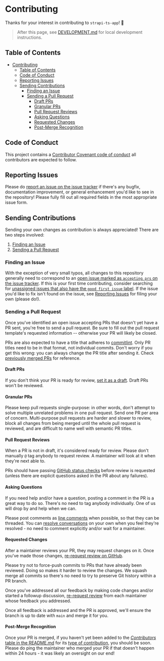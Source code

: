 # Contributing

Thanks for your interest in contributing to `strapi-ts-app`! 💖

> After this page, see [DEVELOPMENT.md][1] for local development instructions.

## Table of Contents

- [Contributing](#contributing)
  - [Table of Contents](#table-of-contents)
  - [Code of Conduct](#code-of-conduct)
  - [Reporting Issues](#reporting-issues)
  - [Sending Contributions](#sending-contributions)
    - [Finding an Issue](#finding-an-issue)
    - [Sending a Pull Request](#sending-a-pull-request)
      - [Draft PRs](#draft-prs)
      - [Granular PRs](#granular-prs)
      - [Pull Request Reviews](#pull-request-reviews)
      - [Asking Questions](#asking-questions)
      - [Requested Changes](#requested-changes)
      - [Post-Merge Recognition](#post-merge-recognition)

## Code of Conduct

This project contains a [Contributor Covenant code of conduct][2] all
contributors are expected to follow.

## Reporting Issues

Please do [report an issue on the issue tracker][3] if there's any bugfix,
documentation improvement, or general enhancement you'd like to see in the
repository! Please fully fill out all required fields in the most appropriate
issue form.

## Sending Contributions

Sending your own changes as contribution is always appreciated! There are two
steps involved:

1. [Finding an Issue](#finding-an-issue)
2. [Sending a Pull Request](#sending-a-pull-request)

### Finding an Issue

With the exception of very small typos, all changes to this repository generally
need to correspond to an [open issue marked as `accepting prs` on the issue
tracker][4]. If this is your first time contributing, consider searching for
[unassigned issues that also have the `good first issue` label][5]. If the issue
you'd like to fix isn't found on the issue, see [Reporting Issues][6] for filing
your own (please do!).

### Sending a Pull Request

Once you've identified an open issue accepting PRs that doesn't yet have a PR
sent, you're free to send a pull request. Be sure to fill out the pull request
template's requested information -- otherwise your PR will likely be closed.

PRs are also expected to have a title that adheres to [commitlint][7]. Only PR
titles need to be in that format, not individual commits. Don't worry if you get
this wrong: you can always change the PR title after sending it. Check
[previously merged PRs][8] for reference.

#### Draft PRs

If you don't think your PR is ready for review, [set it as a draft][9]. Draft
PRs won't be reviewed.

#### Granular PRs

Please keep pull requests single-purpose: in other words, don't attempt to solve
multiple unrelated problems in one pull request. Send one PR per area of
concern. Multi-purpose pull requests are harder and slower to review, block all
changes from being merged until the whole pull request is reviewed, and are
difficult to name well with semantic PR titles.

#### Pull Request Reviews

When a PR is not in draft, it's considered ready for review. Please don't
manually `@` tag anybody to request review. A maintainer will look at it when
they're next able to.

PRs should have passing [GitHub status checks][13] before review is requested
(unless there are explicit questions asked in the PR about any failures).

#### Asking Questions

If you need help and/or have a question, posting a comment in the PR is a great
way to do so. There's no need to tag anybody individually. One of us will drop
by and help when we can.

Please post comments as [line comments][14] when possible, so that they can be
threaded. You can [resolve conversations][15] on your own when you feel they're
resolved - no need to comment explicitly and/or wait for a maintainer.

#### Requested Changes

After a maintainer reviews your PR, they may request changes on it. Once you've
made those changes, [re-request review on GitHub][10].

Please try not to force-push commits to PRs that have already been reviewed.
Doing so makes it harder to review the changes. We squash merge all commits so
there's no need to try to preserve Git history within a PR branch.

Once you've addressed all our feedback by making code changes and/or started a
followup discussion, [re-request review][10] from each maintainer whose feedback
you addressed.

Once all feedback is addressed and the PR is approved, we'll ensure the branch
is up to date with `main` and merge it for you.

#### Post-Merge Recognition

Once your PR is merged, if you haven't yet been added to the [_Contributors_
table in the README.md][11] for its [type of contribution][12], you should be
soon. Please do ping the maintainer who merged your PR if that doesn't happen
within 24 hours - it was likely an oversight on our end!

[1]: ./DEVELOPMENT.md
[2]: ./CODE_OF_CONDUCT.md
[3]: https://github.com/timelessco/strapi-ts-app/issues/new/choose
[4]:
	https://github.com/timelessco/strapi-ts-app/issues?q=is%3Aopen+is%3Aissue+label%3A%22accepting+prs%22
[5]:
	https://github.com/timelessco/strapi-ts-app/issues?q=is%3Aopen+is%3Aissue+label%3A%22accepting+prs%22+label%3A%22good+first+issue%22+no%3Aassignee
[6]: #reporting-issues
[7]: https://github.com/conventional-changelog/commitlint
[8]:
	https://github.com/timelessco/strapi-ts-app/pulls?q=is%3Apr+is%3Amerged+-label%3Adependencies+
[9]:
	https://docs.github.com/en/pull-requests/collaborating-with-pull-requests/proposing-changes-to-your-work-with-pull-requests/changing-the-stage-of-a-pull-request#converting-a-pull-request-to-a-draft
[10]:
	https://docs.github.com/en/pull-requests/collaborating-with-pull-requests/reviewing-changes-in-pull-requests/about-pull-request-reviews#re-requesting-a-review
[11]: ../README.md#contributors
[12]: https://allcontributors.org/docs/en/emoji-key "Allcontributors emoji key"
[13]:
	https://docs.github.com/en/pull-requests/collaborating-with-pull-requests/collaborating-on-repositories-with-code-quality-features/about-status-checks
[14]:
	https://docs.github.com/en/pull-requests/collaborating-with-pull-requests/reviewing-changes-in-pull-requests/commenting-on-a-pull-request#adding-line-comments-to-a-pull-request
[15]:
	https://docs.github.com/en/pull-requests/collaborating-with-pull-requests/reviewing-changes-in-pull-requests/commenting-on-a-pull-request#resolving-conversations
